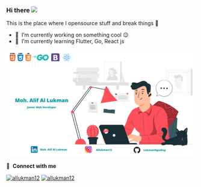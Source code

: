 ### Hi there <a><img src="https://media.giphy.com/media/hvRJCLFzcasrR4ia7z/giphy.gif" width="5%"></a>
This is the place where I opensource stuff and break things :rofl:

- 🔭 &nbsp;I’m currently working on something cool :wink:
- 🌱 &nbsp;I’m currently learning Flutter, Go, React js

![img 1](Lukman.png)

🔗 &nbsp;**Connect with me**
<p align="left">
<a href="https://www.linkedin.com/in/moh-alif-al-lukman/" target="blank"><img align="center" src="https://raw.githubusercontent.com/rahuldkjain/github-profile-readme-generator/master/src/images/icons/Social/linked-in-alt.svg" alt="allukman12" height="30" width="40" /></a>
<a href="https://instagram.com/allukman12" target="blank"><img align="center" src="https://raw.githubusercontent.com/rahuldkjain/github-profile-readme-generator/master/src/images/icons/Social/instagram.svg" alt="allukman12" height="30" width="40" /></a>



